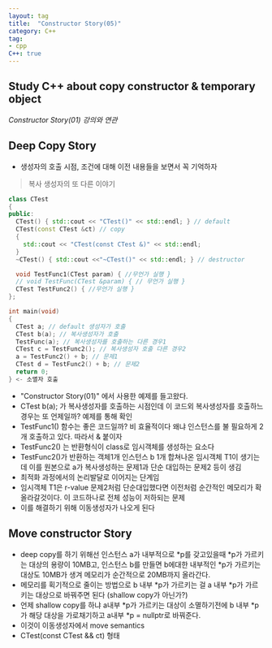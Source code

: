 ```yaml
---
layout: tag
title:  "Constructor Story(05)"
category: C++
tag:
- cpp
C++: true
---
```


## Study C++ about copy constructor & temporary object

*Constructor Story(01) 강의와 연관*

## Deep Copy Story

- 생성자의 호출 시점, 조건에 대해 이전 내용들을 보면서 꼭 기억하자

> 복사 생성자의 또 다른 이야기

```cpp
class CTest
{
public:
  CTest() { std::cout << "CTest()" << std::endl; } // default
  CTest(const CTest &ct) // copy
  { 
    std::cout << "CTest(const CTest &)" << std::endl; 
  }
  ~CTest() { std::cout <<"~CTest()" << std::endl; } // destructor

  void TestFunc1(CTest param) { //무언가 실행 }
  // void TestFunc(CTest &param) { // 무언가 실행 }
  CTest TestFunc2() { //무언가 실행 } 
};

int main(void)
{
  CTest a; // default 생성자가 호출
  CTest b(a); // 복사생성자가 호출
  TestFunc(a); // 복사생성자를 호출하는 다른 경우1
  CTest c = TestFunc2(); // 복사생성자 호출 다른 경우2
  a = TestFunc2() + b; // 문제1
  CTest d = TestFunc2() + b; // 문제2
  return 0;
} <- 소멸자 호출
```

- "Constructor Story(01)" 에서 사용한 예제를 들고왔다.
- CTest b(a); 가 복사생성자를 호출하는 시점인데 이 코드외 복사생성자를 호출하느 경우는 또 언제일까? 예제를 통해 확인
- TestFunc1() 함수는 좋은 코드일까? 비 효율적이다 왜냐 인스턴스를 불 필요하게 2개 호출하고 있다. 따라서 & 붙이자
- TestFunc2() 는 반환형식이 class로 임시객체를 생성하는 요소다
- TestFunc2()가 반환하는 객체1개 인스턴스 b 1개 합쳐나온 임시객체 T1이 생기는데 이를 원본으로 a가 복사생성하는 문제1과 단순 대입하는 문제2 등이 생김
- 최적화 과정에서의 논리발달로 이어지는 단계임
- 임시객체 T1은 r-value 문제2처럼 단순대입했다면 이전처럼 순간적인 메모리가 확 올라갈것이다. 이 코드하나로 전체 성능이 저하되는 문제
- 이를 해결하기 위해 이동생성자가 나오게 된다

## Move constructor Story

- deep copy를 하기 위해선 인스턴스 a가 내부적으로 *p를 갖고있을때 *p가 가르키는 대상의 용량이 10MB고, 인스턴스 b를 만들면 b에대한 내부적인 *p가 가르키는 대상도 10MB가 생겨 메모리가 순간적으로 20MB까지 올라간다.
- 메모리를 획기적으로 줄이는 방법으로 
b 내부 *p가 가르키는 걸 a 내부 *p가 가르키는 대상으로 바꿔주면 된다 (shallow copy가 아닌가?)
- 언제 shallow copy를 하냐 a내부 *p가 가르키는 대상이 소멸하기전에 b 내부 *p가 해당 대상을 가로채기하고 a내부 *p = nullptr로 바꿔준다.
- 이것이 이동생성자에서 move semantics
- CTest(const CTest && ct) 형태